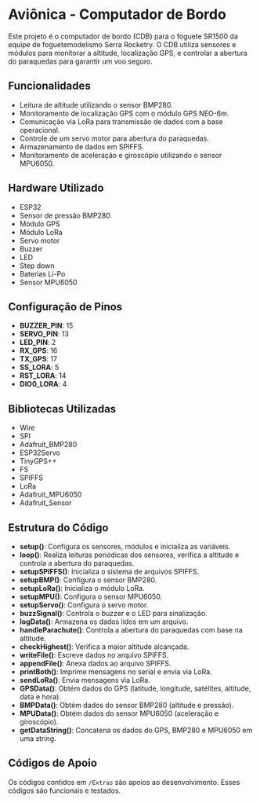 # Aviônica - Computador de Bordo

Este projeto é o computador de bordo (CDB) para o foguete SR1500 da equipe de foguetemodelismo Serra Rocketry. O CDB utiliza sensores e módulos para monitorar a altitude, localização GPS, e controlar a abertura do paraquedas para garantir um voo seguro.

## Funcionalidades

- Leitura de altitude utilizando o sensor BMP280.
- Monitoramento de localização GPS com o módulo GPS NEO-6m.
- Comunicação via LoRa para transmissão de dados com a base operacional.
- Controle de um servo motor para abertura do paraquedas.
- Armazenamento de dados em SPIFFS.
- Monitoramento de aceleração e giroscópio utilizando o sensor MPU6050.

## Hardware Utilizado

- ESP32
- Sensor de pressão BMP280
- Módulo GPS
- Módulo LoRa
- Servo motor
- Buzzer
- LED
- Step down
- Baterias Li-Po
- Sensor MPU6050

## Configuração de Pinos

- **BUZZER_PIN**: 15
- **SERVO_PIN**: 13
- **LED_PIN**: 2
- **RX_GPS**: 16
- **TX_GPS**: 17
- **SS_LORA**: 5
- **RST_LORA**: 14
- **DIO0_LORA**: 4

## Bibliotecas Utilizadas

- Wire
- SPI
- Adafruit_BMP280
- ESP32Servo
- TinyGPS++
- FS
- SPIFFS
- LoRa
- Adafruit_MPU6050
- Adafruit_Sensor

## Estrutura do Código

- **setup()**: Configura os sensores, módulos e inicializa as variáveis.
- **loop()**: Realiza leituras periódicas dos sensores, verifica a altitude e controla a abertura do paraquedas.
- **setupSPIFFS()**: Inicializa o sistema de arquivos SPIFFS.
- **setupBMP()**: Configura o sensor BMP280.
- **setupLoRa()**: Inicializa o módulo LoRa.
- **setupMPU()**: Configura o sensor MPU6050.
- **setupServo()**: Configura o servo motor.
- **buzzSignal()**: Controla o buzzer e o LED para sinalização.
- **logData()**: Armazena os dados lidos em um arquivo.
- **handleParachute()**: Controla a abertura do paraquedas com base na altitude.
- **checkHighest()**: Verifica a maior altitude alcançada.
- **writeFile()**: Escreve dados no arquivo SPIFFS.
- **appendFile()**: Anexa dados ao arquivo SPIFFS.
- **printBoth()**: Imprime mensagens no serial e envia via LoRa.
- **sendLoRa()**: Envia mensagens via LoRa.
- **GPSData()**: Obtém dados do GPS (latitude, longitude, satélites, altitude, data e hora).
- **BMPData()**: Obtém dados do sensor BMP280 (altitude e pressão).
- **MPUData()**: Obtém dados do sensor MPU6050 (aceleração e giroscópio).
- **getDataString()**: Concatena os dados do GPS, BMP280 e MPU6050 em uma string.

## Códigos de Apoio

Os códigos contidos em `/Extras` são apoios ao desenvolvimento. Esses códigos são funcionais e testados.
